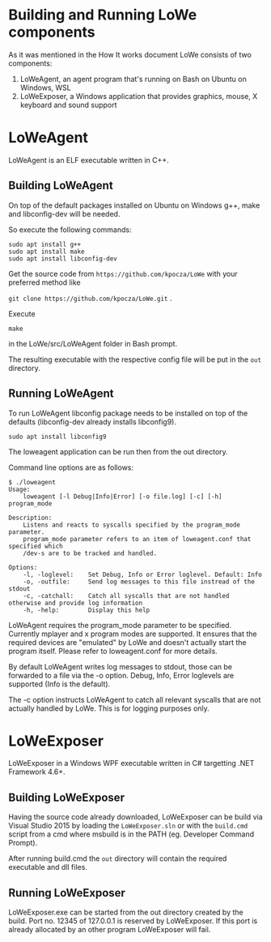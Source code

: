 # Building and Running LoWe components

As it was mentioned in the How It works document LoWe consists of two components:

1. LoWeAgent, an agent program that's running on Bash on Ubuntu on Windows, WSL
2. LoWeExposer, a Windows application that provides graphics, mouse, X keyboard and sound support

# LoWeAgent

LoWeAgent is an ELF executable written in  C++.

## Building LoWeAgent

On top of the default packages installed on Ubuntu on Windows g++, make and libconfig-dev will be needed.

So execute the following commands:

```
sudo apt install g++
sudo apt install make
sudo apt install libconfig-dev
```

Get the source code from ```https://github.com/kpocza/LoWe``` with your preferred method like 

```git clone https://github.com/kpocza/LoWe.git``` .

Execute

```
make
```

in the LoWe/src/LoWeAgent folder in  Bash prompt.

The resulting executable with the respective config file will be put in the ```out``` directory.

## Running LoWeAgent

To run LoWeAgent libconfig package needs to be installed on top of the defaults (libconfig-dev already installs libconfig9).

```sudo apt install libconfig9```

The loweagent application can be run then from the out directory.

Command line options are as follows:

```
$ ./loweagent
Usage:
    loweagent [-l Debug|Info|Error] [-o file.log] [-c] [-h] program_mode

Description:
    Listens and reacts to syscalls specified by the program_mode parameter.
    program_mode parameter refers to an item of loweagent.conf that specified which
    /dev-s are to be tracked and handled.
    
Options:
    -l, -loglevel:    Set Debug, Info or Error loglevel. Default: Info
    -o, -outfile:     Send log messages to this file instread of the stdout
    -c, -catchall:    Catch all syscalls that are not handled otherwise and provide log information
    -h, -help:        Display this help
```

LoWeAgent requires the program_mode parameter to be specified. Currently mplayer and x program modes are supported. It ensures that the required devices are "emulated" by LoWe and doesn't actually start the program itself. Please refer to loweagent.conf for more details.

By default LoWeAgent writes log messages to stdout, those can be forwarded to a file via the -o option. Debug, Info, Error loglevels are supported (Info is the default). 

The -c option instructs LoWeAgent to catch all relevant syscalls that are not actually handled by LoWe. This is for logging purposes only.

# LoWeExposer

LoWeExposer in a Windows WPF executable written in C# targetting .NET Framework 4.6+.

## Building LoWeExposer

Having the source code already downloaded, LoWeExposer can be build via Visual Studio 2015 by loading the ```LoWeExposer.sln``` or with the ```build.cmd``` script from a cmd where msbuild is in the PATH (eg. Developer Command Prompt).

After running build.cmd the ```out``` directory will contain the required executable and dll files.

## Running LoWeExposer

LoWeExposer.exe can be started from the out directory created by the build. Port no. 12345 of 127.0.0.1 is reserved by LoWeExposer. If this port is already allocated by an other program LoWeExposer will fail.

